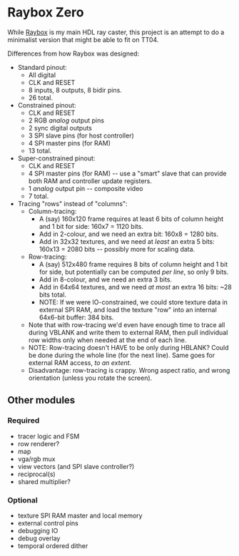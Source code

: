 # Raybox Zero

While [Raybox][] is my main HDL ray caster, this project is an attempt to do a minimalist version that might be able to fit
on TT04.

Differences from how Raybox was designed:
*   Standard pinout:
    *   All digital
    *   CLK and RESET
    *   8 inputs, 8 outputs, 8 bidir pins.
    *   26 total.
*   Constrained pinout:
    *   CLK and RESET
    *   2 RGB *analog* output pins
    *   2 sync digital outputs
    *   3 SPI slave pins (for host controller)
    *   4 SPI master pins (for RAM)
    *   13 total.
*   Super-constrained pinout:
    *   CLK and RESET
    *   4 SPI master pins (for RAM) -- use a "smart" slave that can provide both RAM and controller update registers.
    *   1 *analog* output pin -- composite video
    *   7 total.
*   Tracing "rows" instead of "columns":
    *   Column-tracing:
        *   A (say) 160x120 frame requires at least 6 bits of column height and 1 bit for side: 160x7 = 1120 bits.
        *   Add in 2-colour, and we need an extra bit: 160x8 = 1280 bits.
        *   Add in 32x32 textures, and we need at *least* an extra 5 bits: 160x13 = 2080 bits -- possibly more for scaling data.
    *   Row-tracing:
        *   A (say) 512x480 frame requires 8 bits of column height and 1 bit for side, but potentially can be computed *per line*, so only 9 bits.
        *   Add in 8-colour, and we need an extra 3 bits.
        *   Add in 64x64 textures, and we need *at most* an extra 16 bits: ~28 bits total.
        *   NOTE: If we were IO-constrained, we could store texture data in external SPI RAM, and load the texture "row" into an internal
            64x6-bit buffer: 384 bits.
    *   Note that with row-tracing we'd even have enough time to trace all during VBLANK and write them to external RAM, then
        pull individual row widths only when needed at the end of each line.
    *   NOTE: Row-tracing doesn't HAVE to be only during HBLANK? Could be done during the whole line (for the next line).
        Same goes for external RAM access, *to an extent*.
    *   Disadvantage: row-tracing is crappy. Wrong aspect ratio, and wrong orientation (unless you rotate the screen).

## Other modules

### Required

*   tracer logic and FSM
*   row renderer?
*   map
*   vga/rgb mux
*   view vectors (and SPI slave controller?)
*   reciprocal(s)
*   shared multiplier?

### Optional

*   texture SPI RAM master and local memory
*   external control pins
*   debugging IO
*   debug overlay
*   temporal ordered dither



[Raybox]: https://github.com/algofoogle/raybox
